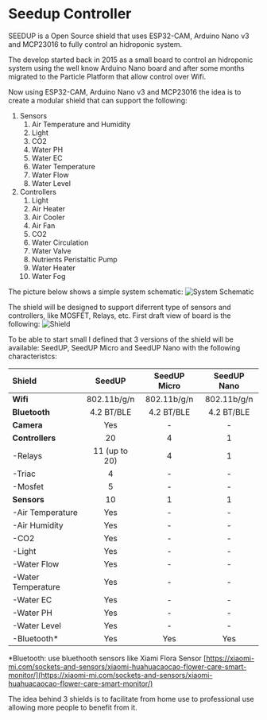 # Seedup Controller
SEEDUP is a Open Source shield that uses ESP32-CAM, Arduino Nano v3 and MCP23016 to fully control an hidroponic system.

The develop started back in 2015 as a small board to control an hidroponic system using the well know Arduino Nano board and after some months migrated to the Particle Platform that allow control over Wifi.

Now using ESP32-CAM, Arduino Nano v3 and MCP23016 the idea is to create a modular shield that can support the following:

1. Sensors
    1. Air Temperature and Humidity
    2. Light
    3. CO2
    4. Water PH
    5. Water EC
    6. Water Temperature
    7. Water Flow
    8. Water Level
2. Controllers
    1. Light
    2. Air Heater
    3. Air Cooler
    4. Air Fan
    5. CO2
    6. Water Circulation
    7. Water Valve
    8. Nutrients Peristaltic Pump
    9. Water Heater 
    10. Water Fog

The picture below shows a simple system schematic:
 ![System Schematic](/seedup.controller/images/schematic.PNG "SEEDUP Controller System Schematic")

The shield will be designed to support diferrent type of sensors and controllers, like MOSFET, Relays, etc. First draft view of board is the following:
 ![Shield](/seedup.controller/images/seedup-board-v1.PNG "SEEDUP Board")

To be able to start small I defined that 3 versions of the shield will be available: SeedUP, SeedUP Micro and SeedUP Nano with the following characteristcs:

**Shield** | **SeedUP** | **SeedUP Micro** | **SeedUP Nano**
:-- | :-: | :-: | :-:
**Wifi** | 802.11b/g/n | 802.11b/g/n | 802.11b/g/n
**Bluetooth** | 4.2 BT/BLE | 4.2 BT/BLE | 4.2 BT/BLE
**Camera** | Yes | - | -
**Controllers** | 20 | 4 | 1
-Relays | 11 (up to 20) | 4 | 1
-Triac | 4 | - | -
-Mosfet | 5 | - | -
**Sensors** | 10 | 1 | 1
-Air Temperature | Yes | - | -
-Air Humidity | Yes | - | -
-CO2 | Yes | - | -
-Light | Yes | - | -
-Water Flow | Yes | - | -
-Water Temperature | Yes | - | -
-Water EC | Yes | - | -
-Water PH | Yes | - | -
-Water Level | Yes | - | -
-Bluetooth* | Yes | Yes | Yes

*Bluetooth: use bluethooth sensors like Xiami Flora Sensor [https://xiaomi-mi.com/sockets-and-sensors/xiaomi-huahuacaocao-flower-care-smart-monitor/](https://xiaomi-mi.com/sockets-and-sensors/xiaomi-huahuacaocao-flower-care-smart-monitor/)

The idea behind 3 shields is to facilitate from home use to professional use allowing more people to benefit from it.

